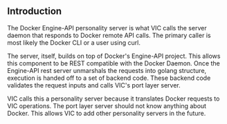 ## Introduction
The Docker Engine-API personality server is what VIC calls the server daemon that responds to Docker remote API calls.  The primary caller is most likely the Docker CLI or a user using curl.

The server, itself, builds on top of Docker's Engine-API project.  This allows this component to be REST compatible with the Docker Daemon.  Once the Engine-API rest server unmarshals the requests into golang structure, execution is handed off to a set of backend code.  These backend code validates the request inputs and calls VIC's port layer server.

VIC calls this a personality server because it translates Docker requests to VIC operations.  The port layer server should not know anything about Docker.  This allows VIC to add other personality servers in the future.

